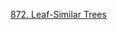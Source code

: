 [872. Leaf-Similar Trees](https://leetcode.com/problems/leaf-similar-trees/description/?envType=study-plan-v2&envId=leetcode-75)

